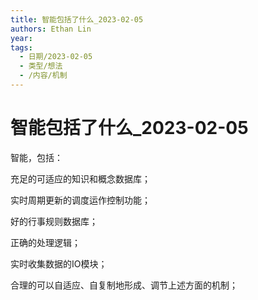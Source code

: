 ```yaml
---
title: 智能包括了什么_2023-02-05
authors: Ethan Lin
year:
tags:
  - 日期/2023-02-05 
  - 类型/想法 
  - /内容/机制 
---
```



# 智能包括了什么_2023-02-05





  

智能，包括：

充足的可适应的知识和概念数据库；

实时周期更新的调度运作控制功能；

好的行事规则数据库；

正确的处理逻辑；

实时收集数据的IO模块；

合理的可以自适应、自复制地形成、调节上述方面的机制；